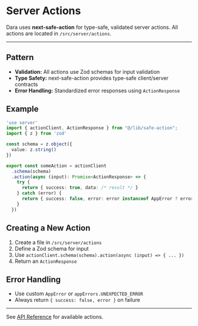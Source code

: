 # Server Actions

Dara uses **next-safe-action** for type-safe, validated server actions. All actions are located in `/src/server/actions`.

---


## Pattern
- **Validation:** All actions use Zod schemas for input validation
- **Type Safety:** next-safe-action provides type-safe client/server contracts
- **Error Handling:** Standardized error responses using `ActionResponse`

## Example
```ts
'use server'
import { actionClient, ActionResponse } from "@/lib/safe-action";
import { z } from 'zod'

const schema = z.object({
  value: z.string()
})

export const someAction = actionClient
  .schema(schema)
  .action(async (input): Promise<ActionResponse> => {
    try {
      return { success: true, data: /* result */ }
    } catch (error) {
      return { success: false, error: error instanceof AppError ? error : appErrors.UNEXPECTED_ERROR }
    }
  })
```

## Creating a New Action
1. Create a file in `/src/server/actions`
2. Define a Zod schema for input
3. Use `actionClient.schema(schema).action(async (input) => { ... })`
4. Return an `ActionResponse`

## Error Handling
- Use custom `AppError` or `appErrors.UNEXPECTED_ERROR`
- Always return `{ success: false, error }` on failure

---

See [API Reference](./api.md) for available actions. 